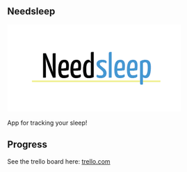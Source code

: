 ## Needsleep
![Needsleep logo](./public/images/needSleep.png)

App for tracking your sleep!

## Progress
See the trello board here: [trello.com](https://trello.com/b/IoNT9oOG/needsleep)